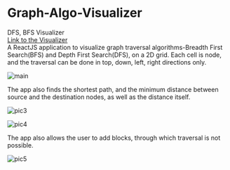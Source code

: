 # Graph-Algo-Visualizer
DFS, BFS Visualizer <br/>
[Link to the Visualizer](https://graph-algo-visualizer-lat.netlify.app/)  
A ReactJS application to visualize graph traversal algorithms-Breadth First Search(BFS) and Depth First Search(DFS), on a 2D grid. Each cell is node, and the traversal can be done in top, down, left, right directions only.

![main](https://user-images.githubusercontent.com/87132174/156872624-7cac6b32-d820-4374-b1bb-2fda350225ec.jpg)  

The app also finds the shortest path, and the minimum distance between source and the destination nodes, as well as the distance itself.   

![pic3](https://user-images.githubusercontent.com/87132174/156872869-7c05e537-8788-4481-a2fb-264158542017.jpg)  

![pic4](https://user-images.githubusercontent.com/87132174/156873224-cf850bdb-39e8-4bd4-8550-ea712934c6a5.jpg)


The app also allows the user to add blocks, through which traversal is not possible.  


![pic5](https://user-images.githubusercontent.com/87132174/156873200-b0996aba-d116-4470-b790-97606b6e5050.jpg)
